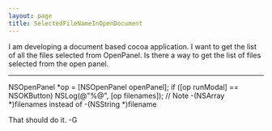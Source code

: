 ```yaml
---
layout: page
title: SelectedFileNameInOpenDocument
---
```


I am developing a document based cocoa application. I want to get the list of all the files selected from OpenPanel. Is there a way to get the list of files selected from the open panel.

----

    
NSOpenPanel *op = [NSOpenPanel openPanel];
if ([op runModal] == NSOKButton)
    NSLog(@"%@", [op filenames]); // Note -(NSArray *)filenames instead of -(NSString *)filename


That should do it. -G


